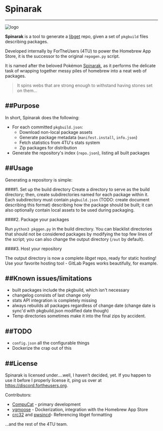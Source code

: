 # Spinarak
---
![logo](https://cdn.bulbagarden.net/upload/thumb/7/75/167Spinarak.png/100px-167Spinarak.png)

**Spinarak** is a tool to generate a [libget](https://github.com/vgmoose/libget) repo, given a set of `pkgbuild` files describing packages.

Developed internally by ForTheUsers (4TU) to power the Homebrew App Store, it is the successor to the original `repogen.py` script.

It is named after the beloved Pokémon [Spinarak](https://bulbapedia.bulbagarden.net/wiki/Spinarak_(Pok%C3%A9mon)), as it performs the delicate task of wrapping together messy piles of homebrew into a neat web of packages.

> It spins webs that are strong enough to withstand having stones set on them...

##Purpose
---

In short, Spinarak does the following:
- For each committed `pkgbuild.json`:
	- Download non-local package assets
	- Generate package metadata (`manifest.install`, `info.json`)
	- Fetch statistics from 4TU's stats system
	- Zip packages for distribution
- Generate the repository's index (`repo.json`), listing all built packages

##Usage
---

Generating a repository is simple:

####1. Set up the build directory
Create a directory to serve as the build directory; then, create subdirectories named for each package within it. Each subdirectory must contain `pkgbuild.json` (TODO: create document describing this format) describing how the package should be built; it can also optionally contain local assets to be used during packaging.

####2. Package your packages

Run `python3 pkggen.py` in the build directory. You can blacklist directories that should not be considered packages by modifying the top few lines of the script; you can also change the output directory (`/out` by default).

####3. Host your repository

The output directory is now a complete *libget* repo, ready for static hosting! Use your favorite hosting tool - GitLab Pages works beautifully, for example.

##Known issues/limitations
---
- built packages include the pkgbuild, which isn't necessary
- changelog consists of last change only
- stats API integration is completely missing
- always rebuilds all packages regardless of change date (change date is sync'd with pkgbuild.json modified date though)
- Temp directories sometimes make it into the final zips by accident.

##TODO
---
- `config.json` all the configurable things
- Dockerize the crap out of this

##License
---
Spinarak is licensed under....well, I haven't decided, yet. If you happen to use it before I properly license it, ping us over at https://discord.fortheusers.org.

Contributors:
- [CompuCat](https://compucat.me/about) - primary development
- [vgmoose](https://vgmoose.com) - Dockerization, integration with the Homebrew App Store
- [crc32](https://crc32.dev) and [pwsincd](https://github.com/pwsincd)- Referencing libget formatting

...and the rest of the 4TU team.
